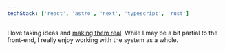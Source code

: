 ```yaml
---
techStack: ['react', 'astro', 'next', 'typescript', 'rust']
---
```

I love taking ideas and <ins>making them real</ins>.  While I may be a bit partial to the front-end, I really enjoy working with the system as a whole.
